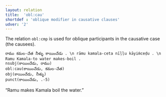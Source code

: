 ```yaml
---
layout: relation
title:  'obl:cau'
shortdef : 'oblique modifier in causative clauses'
udver: '2'
---
```


The relation `obl:cmp` is used for oblique participants in the causative case (the causees).

~~~ sdparse
రాము కమల-చేత నీళ్ళు కాయించేడు . \n rāmu kamala-ceta nīḷḷu kāyiṁceḍu . \n Ramu Kamala-to water makes-boil .
nsubj(కాయించేడు, రాము)
obl:cau(కాయించేడు, కమల-చేత)
obj(కాయించేడు, నీళ్ళు)
punct(కాయించేడు, .-5)
~~~

“Ramu makes Kamala boil the water.”

<!-- Interlanguage links updated So kvě 14 19:04:03 CEST 2022 -->
